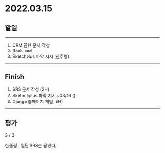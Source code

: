 # 2022.03.15

## 할일

------

1. CRM 관련 문서 작성
2. Back-end
3. Sketchplus 파악 지시 (신주형)





------

## Finish

1. SRS 문서 작성 (2H)
2. Skethchplus 파악 지시 ~03/16 ()
3. Django 웹페이지 개발 (5H)


------

## 평가

3 / 3

한줄평 : 일단 SRS는 끝냈다.